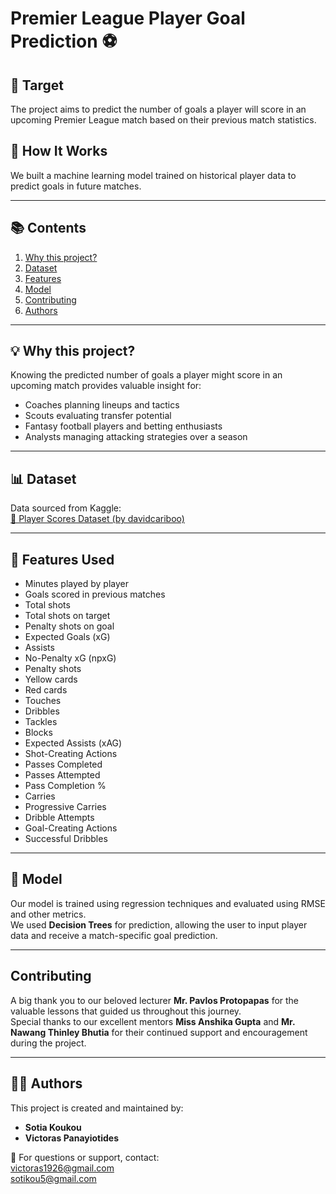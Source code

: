 # **Premier League Player Goal Prediction ⚽️**

## 🎯 Target
The project aims to predict the number of goals a player will score in an upcoming Premier League match based on their previous match statistics.

## 🧠 How It Works
We built a machine learning model trained on historical player data to predict goals in future matches.

---

## 📚 Contents
1. [Why this project?](#why-this-project)  
2. [Dataset](#dataset)  
3. [Features](#features)  
4. [Model](#model)  
5. [Contributing](#contributing)  
6. [Authors](#authors)

---

## 💡 Why this project?

Knowing the predicted number of goals a player might score in an upcoming match provides valuable insight for:
- Coaches planning lineups and tactics
- Scouts evaluating transfer potential
- Fantasy football players and betting enthusiasts
- Analysts managing attacking strategies over a season

---

## 📊 Dataset

Data sourced from Kaggle:  
[🔗 Player Scores Dataset (by davidcariboo)](https://www.kaggle.com/datasets/davidcariboo/player-scores/data)

---

## 🧾 Features Used

- Minutes played by player  
- Goals scored in previous matches  
- Total shots  
- Total shots on target  
- Penalty shots on goal  
- Expected Goals (xG)  
- Assists  
- No-Penalty xG (npxG)  
- Penalty shots  
- Yellow cards  
- Red cards  
- Touches  
- Dribbles  
- Tackles  
- Blocks  
- Expected Assists (xAG)  
- Shot-Creating Actions  
- Passes Completed  
- Passes Attempted  
- Pass Completion %  
- Carries  
- Progressive Carries  
- Dribble Attempts  
- Goal-Creating Actions  
- Successful Dribbles  

---

## 🤖 Model

Our model is trained using regression techniques and evaluated using RMSE and other metrics.  
We used **Decision Trees** for prediction, allowing the user to input player data and receive a match-specific goal prediction.

---

##  Contributing

A big thank you to our beloved lecturer **Mr. Pavlos Protopapas** for the valuable lessons that guided us throughout this journey.  
Special thanks to our excellent mentors **Miss Anshika Gupta** and **Mr. Nawang Thinley Bhutia** for their continued support and encouragement during the project.

---

## 👩‍💻 Authors

This project is created and maintained by:

- **Sotia Koukou**  
- **Victoras Panayiotides**

📧 For questions or support, contact:  
victoras1926@gmail.com  
sotikou5@gmail.com
